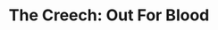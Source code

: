 ---
title: "The Creech: Out For Blood"
issue: "2"
issue_nr: 2
full_title: Wake The Dead
subtitle: ""
story_arc: ""
crossover: ""
variant: ""
publisher: Image Comics
creators: 
  - Greg Capullo
release_date: Sep 2001
release_year: 2001
genre:
  - Action
format: Comic
pages: 48
signed_by: Greg Capullo
price: 4.95
---